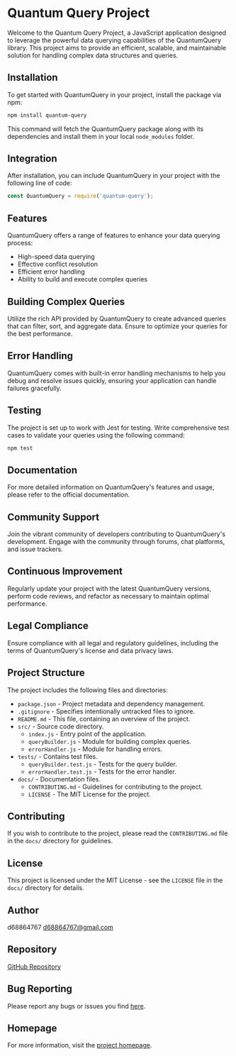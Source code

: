 # Quantum Query Project

Welcome to the Quantum Query Project, a JavaScript application designed to leverage the powerful data querying capabilities of the QuantumQuery library. This project aims to provide an efficient, scalable, and maintainable solution for handling complex data structures and queries.

## Installation

To get started with QuantumQuery in your project, install the package via npm:

```bash
npm install quantum-query
```

This command will fetch the QuantumQuery package along with its dependencies and install them in your local `node_modules` folder.

## Integration

After installation, you can include QuantumQuery in your project with the following line of code:

```javascript
const QuantumQuery = require('quantum-query');
```

## Features

QuantumQuery offers a range of features to enhance your data querying process:

- High-speed data querying
- Effective conflict resolution
- Efficient error handling
- Ability to build and execute complex queries

## Building Complex Queries

Utilize the rich API provided by QuantumQuery to create advanced queries that can filter, sort, and aggregate data. Ensure to optimize your queries for the best performance.

## Error Handling

QuantumQuery comes with built-in error handling mechanisms to help you debug and resolve issues quickly, ensuring your application can handle failures gracefully.

## Testing

The project is set up to work with Jest for testing. Write comprehensive test cases to validate your queries using the following command:

```bash
npm test
```

## Documentation

For more detailed information on QuantumQuery's features and usage, please refer to the official documentation.

## Community Support

Join the vibrant community of developers contributing to QuantumQuery's development. Engage with the community through forums, chat platforms, and issue trackers.

## Continuous Improvement

Regularly update your project with the latest QuantumQuery versions, perform code reviews, and refactor as necessary to maintain optimal performance.

## Legal Compliance

Ensure compliance with all legal and regulatory guidelines, including the terms of QuantumQuery's license and data privacy laws.

## Project Structure

The project includes the following files and directories:

- `package.json` - Project metadata and dependency management.
- `.gitignore` - Specifies intentionally untracked files to ignore.
- `README.md` - This file, containing an overview of the project.
- `src/` - Source code directory.
  - `index.js` - Entry point of the application.
  - `queryBuilder.js` - Module for building complex queries.
  - `errorHandler.js` - Module for handling errors.
- `tests/` - Contains test files.
  - `queryBuilder.test.js` - Tests for the query builder.
  - `errorHandler.test.js` - Tests for the error handler.
- `docs/` - Documentation files.
  - `CONTRIBUTING.md` - Guidelines for contributing to the project.
  - `LICENSE` - The MIT License for the project.

## Contributing

If you wish to contribute to the project, please read the `CONTRIBUTING.md` file in the `docs/` directory for guidelines.

## License

This project is licensed under the MIT License - see the `LICENSE` file in the `docs/` directory for details.

## Author

d68864767 <d68864767@gmail.com>

## Repository

[GitHub Repository](https://github.com/d68864767/quantum-query-project)

## Bug Reporting

Please report any bugs or issues you find [here](https://github.com/d68864767/quantum-query-project/issues).

## Homepage

For more information, visit the [project homepage](https://github.com/d68864767/quantum-query-project#readme).
